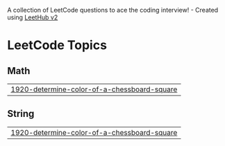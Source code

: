 A collection of LeetCode questions to ace the coding interview! - Created using [LeetHub v2](https://github.com/arunbhardwaj/LeetHub-2.0)
<!---LeetCode Topics Start-->
# LeetCode Topics
## Math
|  |
| ------- |
| [1920-determine-color-of-a-chessboard-square](https://github.com/tharani-2006/Leetcode-Solutions/tree/master/1920-determine-color-of-a-chessboard-square) |
## String
|  |
| ------- |
| [1920-determine-color-of-a-chessboard-square](https://github.com/tharani-2006/Leetcode-Solutions/tree/master/1920-determine-color-of-a-chessboard-square) |
<!---LeetCode Topics End-->
